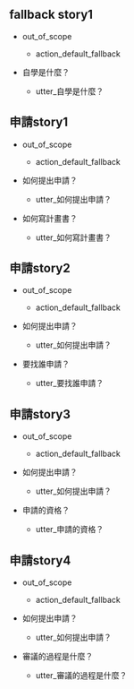 ## fallback story1
* out_of_scope
  - action_default_fallback

* 自學是什麼？
    - utter_自學是什麼？

## 申請story1
* out_of_scope
  - action_default_fallback

* 如何提出申請？
  - utter_如何提出申請？

* 如何寫計畫書？
  - utter_如何寫計畫書？

## 申請story2
* out_of_scope
  - action_default_fallback

* 如何提出申請？
  - utter_如何提出申請？

* 要找誰申請？
  - utter_要找誰申請？

## 申請story3
* out_of_scope
  - action_default_fallback

* 如何提出申請？
  - utter_如何提出申請？

* 申請的資格？
  - utter_申請的資格？


## 申請story4
* out_of_scope
  - action_default_fallback

* 如何提出申請？
  - utter_如何提出申請？

* 審議的過程是什麼？
  - utter_審議的過程是什麼？